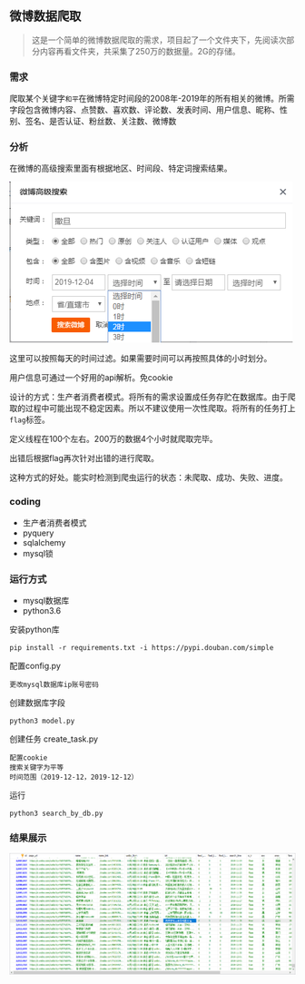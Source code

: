 ## 微博数据爬取

> 这是一个简单的微博数据爬取的需求，项目起了一个文件夹下，先阅读次部分内容再看文件夹，共采集了250万的数据量。2G的存储。

### 需求

爬取某个关键字`和平`在微博特定时间段的2008年-2019年的所有相关的微博。所需字段包含微博内容、点赞数、喜欢数、评论数、发表时间、用户信息、昵称、性别、签名、是否认证、粉丝数、关注数、微博数

### 分析

在微博的高级搜索里面有根据地区、时间段、特定词搜索结果。

![](https://raw.githubusercontent.com/Hatcat123/GraphicBed/master/Img2/20191215165640.png)

这里可以按照每天的时间过滤。如果需要时间可以再按照具体的小时划分。 

用户信息可通过一个好用的api解析。免cookie

设计的方式：生产者消费者模式。将所有的需求设置成任务存贮在数据库。由于爬取的过程中可能出现不稳定因素。所以不建议使用一次性爬取。将所有的任务打上`flag`标签。

定义线程在100个左右。200万的数据4个小时就爬取完毕。

出错后根据flag再次针对出错的进行爬取。

这种方式的好处。能实时检测到爬虫运行的状态：未爬取、成功、失败、进度。

### coding

- 生产者消费者模式
- pyquery
- sqlalchemy
- mysql锁

### 运行方式

- mysql数据库
- python3.6
  
安装python库

```
pip install -r requirements.txt -i https://pypi.douban.com/simple
```

配置config.py

```
更改mysql数据库ip账号密码
```
创建数据库字段
```
python3 model.py
```

创建任务 create_task.py

```
配置cookie
搜索关键字为平等
时间范围（2019-12-12，2019-12-12）
```

运行

```
python3 search_by_db.py
```

### 结果展示

![](https://raw.githubusercontent.com/Hatcat123/GraphicBed/master/Img2/20191215165954.png)

